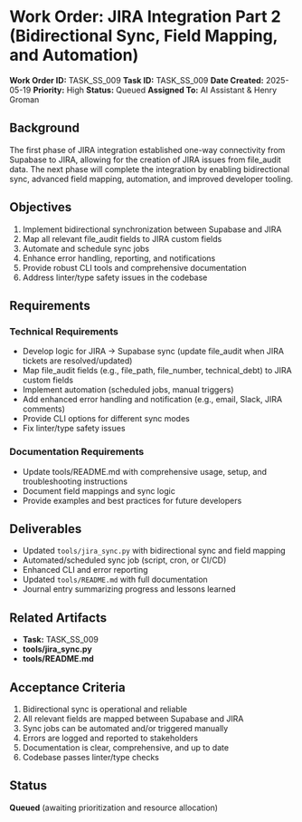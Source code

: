 # Work Order: JIRA Integration Part 2 (Bidirectional Sync, Field Mapping, and Automation)

**Work Order ID:** TASK_SS_009
**Task ID:** TASK_SS_009
**Date Created:** 2025-05-19
**Priority:** High
**Status:** Queued
**Assigned To:** AI Assistant & Henry Groman

## Background

The first phase of JIRA integration established one-way connectivity from Supabase to JIRA, allowing for the creation of JIRA issues from file_audit data. The next phase will complete the integration by enabling bidirectional sync, advanced field mapping, automation, and improved developer tooling.

## Objectives

1. Implement bidirectional synchronization between Supabase and JIRA
2. Map all relevant file_audit fields to JIRA custom fields
3. Automate and schedule sync jobs
4. Enhance error handling, reporting, and notifications
5. Provide robust CLI tools and comprehensive documentation
6. Address linter/type safety issues in the codebase

## Requirements

### Technical Requirements

- Develop logic for JIRA → Supabase sync (update file_audit when JIRA tickets are resolved/updated)
- Map file_audit fields (e.g., file_path, file_number, technical_debt) to JIRA custom fields
- Implement automation (scheduled jobs, manual triggers)
- Add enhanced error handling and notification (e.g., email, Slack, JIRA comments)
- Provide CLI options for different sync modes
- Fix linter/type safety issues

### Documentation Requirements

- Update tools/README.md with comprehensive usage, setup, and troubleshooting instructions
- Document field mappings and sync logic
- Provide examples and best practices for future developers

## Deliverables

- Updated `tools/jira_sync.py` with bidirectional sync and field mapping
- Automated/scheduled sync job (script, cron, or CI/CD)
- Enhanced CLI and error reporting
- Updated `tools/README.md` with full documentation
- Journal entry summarizing progress and lessons learned

## Related Artifacts

- **Task:** TASK_SS_009
- **tools/jira_sync.py**
- **tools/README.md**

## Acceptance Criteria

1. Bidirectional sync is operational and reliable
2. All relevant fields are mapped between Supabase and JIRA
3. Sync jobs can be automated and/or triggered manually
4. Errors are logged and reported to stakeholders
5. Documentation is clear, comprehensive, and up to date
6. Codebase passes linter/type checks

## Status

**Queued** (awaiting prioritization and resource allocation)
